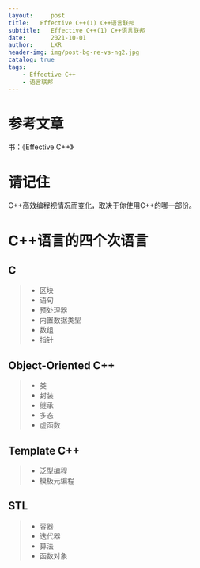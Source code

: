 ```yaml
---
layout:     post
title:   Effective C++(1) C++语言联邦
subtitle:   Effective C++(1) C++语言联邦
date:       2021-10-01
author:     LXR
header-img: img/post-bg-re-vs-ng2.jpg
catalog: true
tags:
    - Effective C++
    - 语言联邦
---
```


# 参考文章
书：《Effective C++》

# 请记住
C++高效编程视情况而变化，取决于你使用C++的哪一部份。

# C++语言的四个次语言

## C
> * 区块
> * 语句
> * 预处理器
> * 内置数据类型
> * 数组
> * 指针

## Object-Oriented C++
> * 类
> * 封装
> * 继承
> * 多态
> * 虚函数

## Template C++
> * 泛型编程
> * 模板元编程

## STL
> * 容器
> * 迭代器
> * 算法
> * 函数对象


